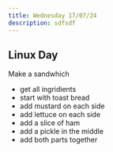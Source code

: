 ```yaml
---
title: Wednesday 17/07/24
description: sdfsdf
---
```


## Linux Day

Make a sandwhich

- get all ingridients
- start with toast bread
- add mustard on each side
- add lettuce on each side
- add a slice of ham
- add a pickle in the middle
- add both parts together
